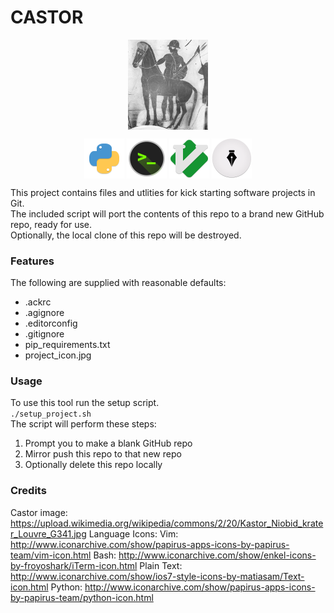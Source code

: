# CASTOR
<p align="center">
    <img src="https://github.com/thetomcraig/CASTOR/blob/master/images/castor.jpg" width="128" align="middle">
</p>  
<p align="center">
    <img src="https://github.com/thetomcraig/CASTOR/blob/master/images/python.png" width="64" align="middle">
    <img src="https://github.com/thetomcraig/CASTOR/blob/master/images/bash.png" width="64" align="middle">
    <img src="https://github.com/thetomcraig/CASTOR/blob/master/images/vim.png" width="64" align="middle">
    <img src="https://github.com/thetomcraig/CASTOR/blob/master/images/plain_text.png" width="64" align="middle">
</p>  


This project contains files and utlities for kick starting software projects in Git.  
The included script will port the contents of this repo to a brand new GitHub repo, ready for use.  
Optionally, the local clone of this repo will be destroyed.  


### Features
The following are supplied with reasonable defaults:
  * .ackrc
  * .agignore
  * .editorconfig
  * .gitignore
  * pip_requirements.txt
  * project_icon.jpg

### Usage  
To use this tool run the setup script.  
`./setup_project.sh`  
The script will perform these steps:
  1. Prompt you to make a blank GitHub repo
  2. Mirror push this repo to that new repo
  3. Optionally delete this repo locally

### Credits
Castor image: https://upload.wikimedia.org/wikipedia/commons/2/20/Kastor_Niobid_krater_Louvre_G341.jpg
Language Icons:
  Vim: http://www.iconarchive.com/show/papirus-apps-icons-by-papirus-team/vim-icon.html
  Bash: http://www.iconarchive.com/show/enkel-icons-by-froyoshark/iTerm-icon.html
  Plain Text: http://www.iconarchive.com/show/ios7-style-icons-by-matiasam/Text-icon.html
  Python: http://www.iconarchive.com/show/papirus-apps-icons-by-papirus-team/python-icon.html
